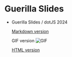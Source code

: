 # Guerilla Slides

* Guerilla Slides / dotJS 2024

  [Markdown version](guerilla-slides-2024-dotjs.md)
  
  GIF version
  ![GIF](https://orel.garga.net/guerilla-slides-2024-dotjs.gif)

  [HTML version](https://orel.garga.net/guerilla-slides-2024-dotjs/)
